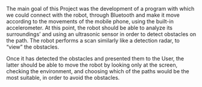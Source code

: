 The main goal of this Project was the development of a program with which we could connect with the robot, through Bluetooth and make it move according to the movements of the mobile phone, using the built-in accelerometer. At this point, the robot should be able to analyze its surroundings’ and using an ultrasonic sensor in order to detect obstacles on the path. The robot performs a scan similarly like a detection radar, to “view” the obstacles.

Once it has detected the obstacles and presented them to the User, the latter should be able to move the robot by looking only at the screen, checking the environment, and choosing which of the paths would be the most suitable, in order to avoid the obstacles.